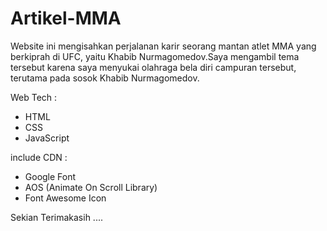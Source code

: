 # Artikel-MMA
Website ini mengisahkan perjalanan karir seorang mantan atlet MMA yang berkiprah di UFC, yaitu Khabib Nurmagomedov.Saya mengambil tema tersebut karena saya menyukai olahraga bela diri campuran tersebut, terutama pada sosok Khabib Nurmagomedov.

Web Tech :
- HTML
- CSS 
- JavaScript

include CDN :
- Google Font
- AOS (Animate On Scroll Library)
- Font Awesome Icon

Sekian Terimakasih ....
